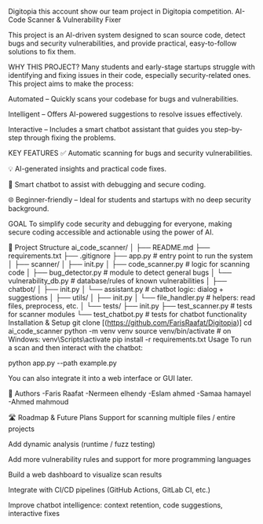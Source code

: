 Digitopia
this account show our team project in Digitopia competition. AI-Code Scanner & Vulnerability Fixer

This project is an AI-driven system designed to scan source code, detect bugs and security vulnerabilities, and provide practical, easy-to-follow solutions to fix them.

WHY THIS PROJECT?
Many students and early-stage startups struggle with identifying and fixing issues in their code, especially security-related ones. This project aims to make the process:

Automated – Quickly scans your codebase for bugs and vulnerabilities.

Intelligent – Offers AI-powered suggestions to resolve issues effectively.

Interactive – Includes a smart chatbot assistant that guides you step-by-step through fixing the problems.

KEY FEATURES
✅ Automatic scanning for bugs and security vulnerabilities.

💡 AI-generated insights and practical code fixes.

💬 Smart chatbot to assist with debugging and secure coding.

🌐 Beginner-friendly – Ideal for students and startups with no deep security background.

GOAL
To simplify code security and debugging for everyone, making secure coding accessible and actionable using the power of AI.

📁 Project Structure
ai_code_scanner/
│
├── README.md
├── requirements.txt
├── .gitignore
├── app.py # entry point to run the system
│
├── scanner/
│ ├── init.py
│ ├── code_scanner.py # logic for scanning code
│ ├── bug_detector.py # module to detect general bugs
│ └── vulnerability_db.py # database/rules of known vulnerabilities
│
├── chatbot/
│ ├── init.py
│ └── assistant.py # chatbot logic: dialog + suggestions
│
├── utils/
│ ├── init.py
│ └── file_handler.py # helpers: read files, preprocess, etc.
│
└── tests/
├── init.py
├── test_scanner.py # tests for scanner modules
└── test_chatbot.py # tests for chatbot functionality
Installation & Setup
git clone [(https://github.com/FarisRaafat/Digitopia)]
cd ai_code_scanner
python -m venv venv
source venv/bin/activate        # on Windows: venv\Scripts\activate
pip install -r requirements.txt
Usage
To run a scan and then interact with the chatbot:

python app.py --path example.py


You can also integrate it into a web interface or GUI later.

👥 Authors
-Faris Raafat
-Nermeen elhendy
-Eslam ahmed
-Samaa hamayel
-Ahmed mahmoud

🛣️ Roadmap & Future Plans
Support for scanning multiple files / entire projects

Add dynamic analysis (runtime / fuzz testing)

Add more vulnerability rules and support for more programming languages

Build a web dashboard to visualize scan results

Integrate with CI/CD pipelines (GitHub Actions, GitLab CI, etc.)

Improve chatbot intelligence: context retention, code suggestions, interactive fixes

